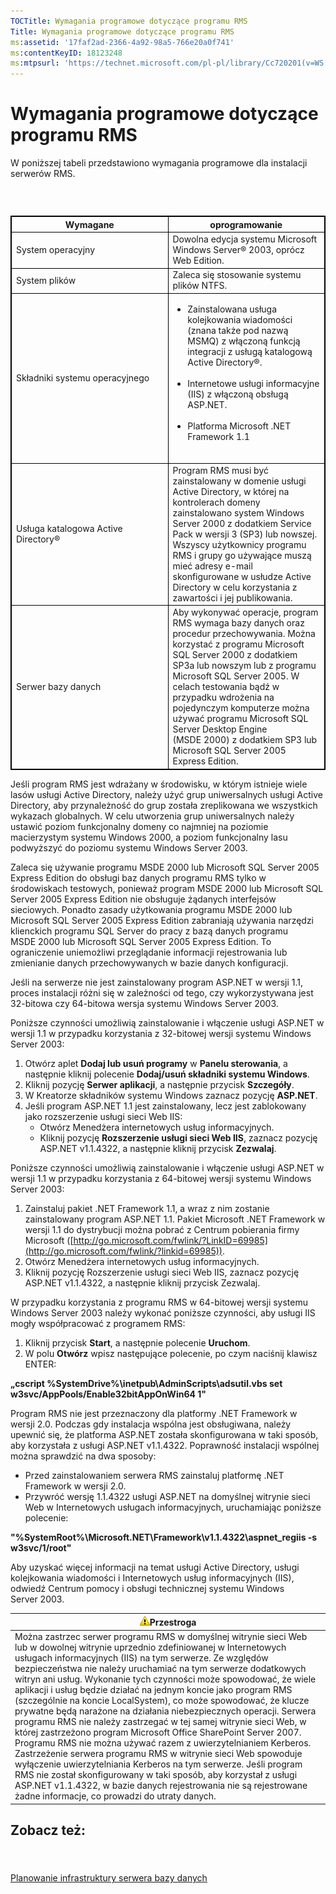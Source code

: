 ```yaml
---
TOCTitle: Wymagania programowe dotyczące programu RMS
Title: Wymagania programowe dotyczące programu RMS
ms:assetid: '17faf2ad-2366-4a92-98a5-766e20a0f741'
ms:contentKeyID: 18123248
ms:mtpsurl: 'https://technet.microsoft.com/pl-pl/library/Cc720201(v=WS.10)'
---
```


Wymagania programowe dotyczące programu RMS
===========================================

W poniższej tabeli przedstawiono wymagania programowe dla instalacji serwerów RMS.

###  

 
<table style="border:1px solid black;">
<colgroup>
<col width="50%" />
<col width="50%" />
</colgroup>
<thead>
<tr class="header">
<th style="border:1px solid black;" >Wymagane</th>
<th style="border:1px solid black;" >oprogramowanie</th>
</tr>
</thead>
<tbody>
<tr class="odd">
<td style="border:1px solid black;">System operacyjny</td>
<td style="border:1px solid black;">Dowolna edycja systemu Microsoft Windows Server® 2003, oprócz Web Edition.</td>
</tr>
<tr class="even">
<td style="border:1px solid black;">System plików</td>
<td style="border:1px solid black;">Zaleca się stosowanie systemu plików NTFS.</td>
</tr>
<tr class="odd">
<td style="border:1px solid black;">Składniki systemu operacyjnego</td>
<td style="border:1px solid black;"><ul>
<li>Zainstalowana usługa kolejkowania wiadomości (znana także pod nazwą MSMQ) z włączoną funkcją integracji z usługą katalogową Active Directory®.<br />
<br />
</li>
<li>Internetowe usługi informacyjne (IIS) z włączoną obsługą ASP.NET.<br />
<br />
</li>
<li>Platforma Microsoft .NET Framework 1.1<br />
<br />
</li>
</ul></td>
</tr>
<tr class="even">
<td style="border:1px solid black;">Usługa katalogowa Active Directory®</td>
<td style="border:1px solid black;">Program RMS musi być zainstalowany w domenie usługi Active Directory, w której na kontrolerach domeny zainstalowano system Windows Server 2000 z dodatkiem Service Pack w wersji 3 (SP3) lub nowszej. Wszyscy użytkownicy programu RMS i grupy go używające muszą mieć adresy e-mail skonfigurowane w usłudze Active Directory w celu korzystania z zawartości i jej publikowania.</td>
</tr>
<tr class="odd">
<td style="border:1px solid black;">Serwer bazy danych</td>
<td style="border:1px solid black;">Aby wykonywać operacje, program RMS wymaga bazy danych oraz procedur przechowywania. Można korzystać z programu Microsoft SQL Server 2000 z dodatkiem SP3a lub nowszym lub z programu Microsoft SQL Server 2005. W celach testowania bądź w przypadku wdrożenia na pojedynczym komputerze można używać programu Microsoft SQL Server Desktop Engine (MSDE 2000) z dodatkiem SP3 lub Microsoft SQL Server 2005 Express Edition.</td>
</tr>
</tbody>
</table>
  
Jeśli program RMS jest wdrażany w środowisku, w którym istnieje wiele lasów usługi Active Directory, należy użyć grup uniwersalnych usługi Active Directory, aby przynależność do grup została zreplikowana we wszystkich wykazach globalnych. W celu utworzenia grup uniwersalnych należy ustawić poziom funkcjonalny domeny co najmniej na poziomie macierzystym systemu Windows 2000, a poziom funkcjonalny lasu podwyższyć do poziomu systemu Windows Server 2003.
  
Zaleca się używanie programu MSDE 2000 lub Microsoft SQL Server 2005 Express Edition do obsługi baz danych programu RMS tylko w środowiskach testowych, ponieważ program MSDE 2000 lub Microsoft SQL Server 2005 Express Edition nie obsługuje żądanych interfejsów sieciowych. Ponadto zasady użytkowania programu MSDE 2000 lub Microsoft SQL Server 2005 Express Edition zabraniają używania narzędzi klienckich programu SQL Server do pracy z bazą danych programu MSDE 2000 lub Microsoft SQL Server 2005 Express Edition. To ograniczenie uniemożliwi przeglądanie informacji rejestrowania lub zmienianie danych przechowywanych w bazie danych konfiguracji.
  
Jeśli na serwerze nie jest zainstalowany program ASP.NET w wersji 1.1, proces instalacji różni się w zależności od tego, czy wykorzystywana jest 32-bitowa czy 64-bitowa wersja systemu Windows Server 2003.
  
Poniższe czynności umożliwią zainstalowanie i włączenie usługi ASP.NET w wersji 1.1 w przypadku korzystania z 32-bitowej wersji systemu Windows Server 2003:
  
1.  Otwórz aplet **Dodaj lub usuń programy** w **Panelu sterowania**, a następnie kliknij polecenie **Dodaj/usuń składniki systemu Windows**.  
2.  Kliknij pozycję **Serwer aplikacji**, a następnie przycisk **Szczegóły**.  
3.  W Kreatorze składników systemu Windows zaznacz pozycję **ASP.NET**.  
4.  Jeśli program ASP.NET 1.1 jest zainstalowany, lecz jest zablokowany jako rozszerzenie usługi sieci Web IIS:  
    -   Otwórz Menedżera internetowych usług informacyjnych.  
    -   Kliknij pozycję **Rozszerzenie usługi sieci Web IIS**, zaznacz pozycję ASP.NET v1.1.4322, a następnie kliknij przycisk **Zezwalaj**.
  
Poniższe czynności umożliwią zainstalowanie i włączenie usługi ASP.NET w wersji 1.1 w przypadku korzystania z 64-bitowej wersji systemu Windows Server 2003:
  
1.  Zainstaluj pakiet .NET Framework 1.1, a wraz z nim zostanie zainstalowany program ASP.NET 1.1. Pakiet Microsoft .NET Framework w wersji 1.1 do dystrybucji można pobrać z Centrum pobierania firmy Microsoft ([http://go.microsoft.com/fwlink/?LinkID=69985](http://go.microsoft.com/fwlink/?linkid=69985)).  
2.  Otwórz Menedżera internetowych usług informacyjnych.  
3.  Kliknij pozycję Rozszerzenie usługi sieci Web IIS, zaznacz pozycję ASP.NET v1.1.4322, a następnie kliknij przycisk Zezwalaj.
  
W przypadku korzystania z programu RMS w 64-bitowej wersji systemu Windows Server 2003 należy wykonać poniższe czynności, aby usługi IIS mogły współpracować z programem RMS:
  
1.  Kliknij przycisk **Start**, a następnie polecenie **Uruchom**.  
2.  W polu **Otwórz** wpisz następujące polecenie, po czym naciśnij klawisz ENTER:
  
**„cscript %SystemDrive%\\inetpub\\AdminScripts\\adsutil.vbs set w3svc/AppPools/Enable32bitAppOnWin64 1"**
  
Program RMS nie jest przeznaczony dla platformy .NET Framework w wersji 2.0. Podczas gdy instalacja wspólna jest obsługiwana, należy upewnić się, że platforma ASP.NET została skonfigurowana w taki sposób, aby korzystała z usługi ASP.NET v1.1.4322. Poprawność instalacji wspólnej można sprawdzić na dwa sposoby:
  
-   Przed zainstalowaniem serwera RMS zainstaluj platformę .NET Framework w wersji 2.0.  
-   Przywróć wersję 1.1.4322 usługi ASP.NET na domyślnej witrynie sieci Web w Internetowych usługach informacyjnych, uruchamiając poniższe polecenie:
  
**"%SystemRoot%\\Microsoft.NET\\Framework\\v1.1.4322\\aspnet\_regiis -s w3svc/1/root"**
  
Aby uzyskać więcej informacji na temat usługi Active Directory, usługi kolejkowania wiadomości i Internetowych usług informacyjnych (IIS), odwiedź Centrum pomocy i obsługi technicznej systemu Windows Server 2003.
  
| ![](images/Cc720201.Caution(WS.10).gif)Przestroga                                                                                                                                                                                                                                                                                                                                                                                                                                                                                                                                                                                                                                                                                                                                                                                                                                                                                                                                                                                                         |  
|----------------------------------------------------------------------------------------------------------------------------------------------------------------------------------------------------------------------------------------------------------------------------------------------------------------------------------------------------------------------------------------------------------------------------------------------------------------------------------------------------------------------------------------------------------------------------------------------------------------------------------------------------------------------------------------------------------------------------------------------------------------------------------------------------------------------------------------------------------------------------------------------------------------------------------------------------------------------------------------------------------------------------------------------------------------------------------------|  
| Można zastrzec serwer programu RMS w domyślnej witrynie sieci Web lub w dowolnej witrynie uprzednio zdefiniowanej w Internetowych usługach informacyjnych (IIS) na tym serwerze. Ze względów bezpieczeństwa nie należy uruchamiać na tym serwerze dodatkowych witryn ani usług. Wykonanie tych czynności może spowodować, że wiele aplikacji i usług będzie działać na jednym koncie jako program RMS (szczególnie na koncie LocalSystem), co może spowodować, że klucze prywatne będą narażone na działania niebezpiecznych operacji. Serwera programu RMS nie należy zastrzegać w tej samej witrynie sieci Web, w której zastrzeżono program Microsoft Office SharePoint Server 2007. Programu RMS nie można używać razem z uwierzytelnianiem Kerberos. Zastrzeżenie serwera programu RMS w witrynie sieci Web spowoduje wyłączenie uwierzytelniania Kerberos na tym serwerze. Jeśli program RMS nie został skonfigurowany w taki sposób, aby korzystał z usługi ASP.NET v1.1.4322, w bazie danych rejestrowania nie są rejestrowane żadne informacje, co prowadzi do utraty danych. |
  
Zobacz też:  
-----------
  
####  
  
[Planowanie infrastruktury serwera bazy danych](https://technet.microsoft.com/b12354bd-3143-4d1f-b5aa-450c4550653c)
